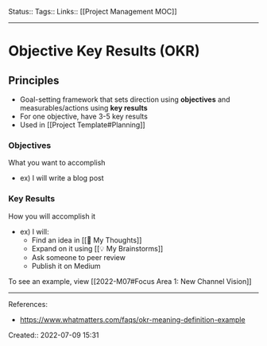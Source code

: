 Status::
Tags:: 
Links:: [[Project Management MOC]]
___

# Objective Key Results (OKR)
## Principles
- Goal-setting framework that sets direction using **objectives** and measurables/actions using **key results**
- For one objective, have 3-5 key results
- Used in [[Project Template#Planning]]
### Objectives
What you want to accomplish
- ex) I will write a blog post
### Key Results
How you will accomplish it
- ex) I will:
	- Find an idea in [[💭 My Thoughts]]
	- Expand on it using [[💡 My Brainstorms]]
	- Ask someone to peer review
	- Publish it on Medium

To see an example, view [[2022-M07#Focus Area 1: New Channel Vision]]

___
References:
- https://www.whatmatters.com/faqs/okr-meaning-definition-example

Created:: 2022-07-09 15:31